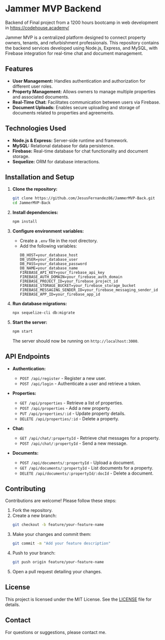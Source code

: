 # Jammer MVP Backend
Backend of Final project from a 1200 hours bootcamp in web development in https://codehouse.academy/

Jammer MVP is a centralized platform designed to connect property owners, tenants, and refurbishment professionals. This repository contains the backend services developed using Node.js, Express, and MySQL, with Firebase integration for real-time chat and document management.

## Features

- **User Management:** Handles authentication and authorization for different user roles.
- **Property Management:** Allows owners to manage multiple properties and associated documents.
- **Real-Time Chat:** Facilitates communication between users via Firebase.
- **Document Uploads:** Enables secure uploading and storage of documents related to properties and agreements.

## Technologies Used

- **Node.js & Express:** Server-side runtime and framework.
- **MySQL:** Relational database for data persistence.
- **Firebase:** Real-time database for chat functionality and document storage.
- **Sequelize:** ORM for database interactions.

## Installation and Setup

1. **Clone the repository:**
   ```bash
   git clone https://github.com/JesusFernandez86/JammerMVP-Back.git
   cd JammerMVP-Back
   ```

2. **Install dependencies:**
   ```bash
   npm install
   ```

3. **Configure environment variables:**
   - Create a `.env` file in the root directory.
   - Add the following variables:
     ```
     DB_HOST=your_database_host
     DB_USER=your_database_user
     DB_PASS=your_database_password
     DB_NAME=your_database_name
     FIREBASE_API_KEY=your_firebase_api_key
     FIREBASE_AUTH_DOMAIN=your_firebase_auth_domain
     FIREBASE_PROJECT_ID=your_firebase_project_id
     FIREBASE_STORAGE_BUCKET=your_firebase_storage_bucket
     FIREBASE_MESSAGING_SENDER_ID=your_firebase_messaging_sender_id
     FIREBASE_APP_ID=your_firebase_app_id
     ```

4. **Run database migrations:**
   ```bash
   npx sequelize-cli db:migrate
   ```

5. **Start the server:**
   ```bash
   npm start
   ```
   The server should now be running on `http://localhost:3000`.

## API Endpoints

- **Authentication:**
  - `POST /api/register` - Register a new user.
  - `POST /api/login` - Authenticate a user and retrieve a token.

- **Properties:**
  - `GET /api/properties` - Retrieve a list of properties.
  - `POST /api/properties` - Add a new property.
  - `PUT /api/properties/:id` - Update property details.
  - `DELETE /api/properties/:id` - Delete a property.

- **Chat:**
  - `GET /api/chat/:propertyId` - Retrieve chat messages for a property.
  - `POST /api/chat/:propertyId` - Send a new message.

- **Documents:**
  - `POST /api/documents/:propertyId` - Upload a document.
  - `GET /api/documents/:propertyId` - List documents for a property.
  - `DELETE /api/documents/:propertyId/:docId` - Delete a document.

## Contributing

Contributions are welcome! Please follow these steps:

1. Fork the repository.
2. Create a new branch:
   ```bash
   git checkout -b feature/your-feature-name
   ```
3. Make your changes and commit them:
   ```bash
   git commit -m "Add your feature description"
   ```
4. Push to your branch:
   ```bash
   git push origin feature/your-feature-name
   ```
5. Open a pull request detailing your changes.

## License

This project is licensed under the MIT License. See the [LICENSE](LICENSE) file for details.

## Contact

For questions or suggestions, please contact me.
